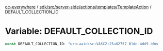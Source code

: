 [cc-everywhere](../../../../../../../index.md) / [sdk/src/server-side/actions/templates/TemplateAction](../index.md) / DEFAULT\_COLLECTION\_ID

# Variable: DEFAULT\_COLLECTION\_ID

```ts
const DEFAULT_COLLECTION_ID: "urn:aaid:sc:VA6C2:25a82757-01de-4dd9-b0ee-bde51dd3b418" = 'urn:aaid:sc:VA6C2:25a82757-01de-4dd9-b0ee-bde51dd3b418';
```
